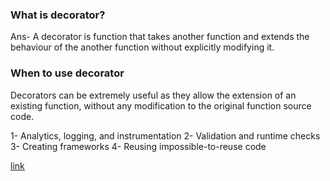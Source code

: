 ### What is decorator?
Ans-  A decorator is function that takes another function and extends the behaviour of the another function without explicitly modifying it.

### When to use decorator
Decorators can be extremely useful as they allow the extension of an existing function, without any modification to the original function source code.

1- Analytics, logging, and instrumentation
2- Validation and runtime checks 
3- Creating frameworks
4- Reusing impossible-to-reuse code

[link](https://www.oreilly.com/content/5-reasons-you-need-to-learn-to-write-python-decorators/)
